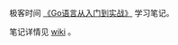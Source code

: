 极客时间  [《Go语言从入门到实战》](https://github.com/geektime-geekbang/go_learning) 学习笔记。

笔记详情见 [wiki](https://github.com/quicktouch/go-learn/wiki) 。




